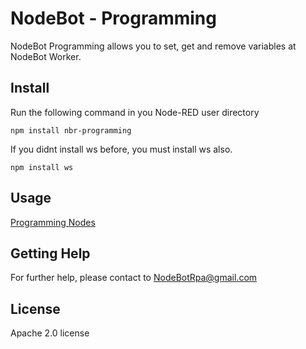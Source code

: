 # NodeBot - Programming

NodeBot Programming allows you to set, get and remove variables at NodeBot Worker.

## Install
Run the following command in you Node-RED user directory 
```
npm install nbr-programming
```

If you didnt install ws before, you must install ws also. 
```
npm install ws
```

## Usage
[Programming Nodes](https://github.com/nodebotrpa/editor/wiki/Programming)  

## Getting Help

For further help, please contact to NodeBotRpa@gmail.com

## License
Apache 2.0 license